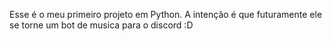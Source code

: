 Esse é o meu primeiro projeto em Python. A intenção é que futuramente ele se torne um bot de musica para o discord :D
